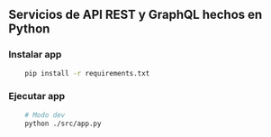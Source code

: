 ## Servicios de API REST y GraphQL hechos en Python

### Instalar app

```sh
    pip install -r requirements.txt
```

### Ejecutar app

```sh
    # Modo dev
    python ./src/app.py
```
